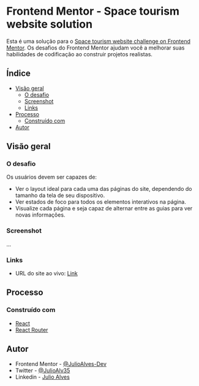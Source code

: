 # Frontend Mentor - Space tourism website solution

Esta é uma solução para o [Space tourism website challenge on Frontend Mentor](https://www.frontendmentor.io/challenges/space-tourism-multipage-website-gRWj1URZ3). Os desafios do Frontend Mentor ajudam você a melhorar suas habilidades de codificação ao construir projetos realistas.

## Índice

- [Visão geral](#visão-geral)
  - [O desafio](#o-desafio)
  - [Screenshot](#screenshot)
  - [Links](#links)
- [Processo](#processo)
  - [Construído com](#construído-com)
- [Autor](#autor)

## Visão geral

### O desafio

Os usuários devem ser capazes de:

- Ver o layout ideal para cada uma das páginas do site, dependendo do tamanho da tela de seu dispositivo.
- Ver estados de foco para todos os elementos interativos na página.
- Visualize cada página e seja capaz de alternar entre as guias para ver novas informações.

### Screenshot

...

### Links

- URL do site ao vivo: [Link](https://space-tourism-multi-page-website-six.vercel.app/)

## Processo

### Construído com

- [React](https://reactjs.org/)
- [React Router](https://reactrouter.com/)

## Autor

- Frontend Mentor - [@JulioAlves-Dev](https://www.frontendmentor.io/profile/JulioAlves-Dev)
- Twitter - [@JulioAlv35](https://twitter.com/JulioAlv35)
- Linkedin - [Julio Alves](https://www.linkedin.com/in/julio-alves-0119b01a6/)
